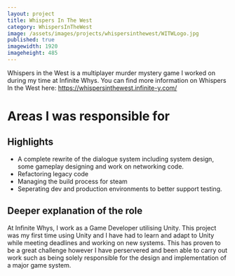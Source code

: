 ```yaml
---
layout: project
title: Whispers In The West
category: WhispersInTheWest
image: /assets/images/projects/whispersinthewest/WITWLogo.jpg
published: true
imagewidth: 1920
imageheight: 485
---
```


Whispers in the West is a multiplayer murder mystery game I worked on during my time at Infinite Whys. You can find more information on Whispers In the West here: https://whispersinthewest.infinite-y.com/

# Areas I was responsible for
## Highlights
* A complete rewrite of the dialogue system including system design, some gameplay designing and work on networking code.
* Refactoring legacy code
* Managing the build process for steam
* Seperating dev and production environments to better support testing.

## Deeper explanation of the role
At Infinite Whys, I work as a Game Developer utilising Unity. This project was my first time using Unity and I have had to learn and adapt to Unity while meeting deadlines and working on new systems. This has proven to be a great challenge however I have perservered and been able to carry out work such as being solely responsible for the design and implementation of a major game system.   
